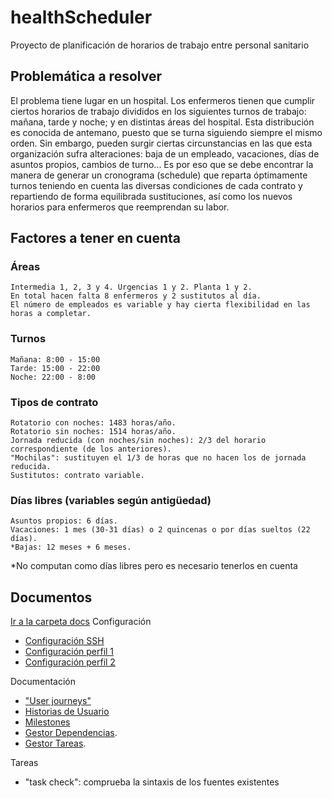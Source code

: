 # healthScheduler

Proyecto de planificación de horarios de trabajo entre personal sanitario

## Problemática a resolver

El problema tiene lugar en un hospital. Los enfermeros tienen que cumplir ciertos horarios de trabajo divididos en los siguientes turnos de trabajo: mañana, tarde y noche; y en distintas áreas del hospital. Esta distribución es conocida de antemano, puesto que se turna siguiendo siempre el mismo orden. Sin embargo, pueden surgir ciertas circunstancias en las que esta organización sufra alteraciones: baja de un empleado, vacaciones, días de asuntos propios, cambios de turno... Es por eso que se debe encontrar la manera de generar un cronograma (schedule) que reparta óptimamente turnos teniendo en cuenta las diversas condiciones de cada contrato y repartiendo de forma equilibrada sustituciones, así como los nuevos horarios para enfermeros que reemprendan su labor.

## Factores a tener en cuenta

### Áreas

    Intermedia 1, 2, 3 y 4. Urgencias 1 y 2. Planta 1 y 2.
    En total hacen falta 8 enfermeros y 2 sustitutos al día.
    El número de empleados es variable y hay cierta flexibilidad en las horas a completar.

### Turnos

    Mañana: 8:00 - 15:00
    Tarde: 15:00 - 22:00
    Noche: 22:00 - 8:00

### Tipos de contrato

    Rotatorio con noches: 1483 horas/año.
    Rotatorio sin noches: 1514 horas/año.
    Jornada reducida (con noches/sin noches): 2/3 del horario correspondiente (de los anteriores).
    "Mochilas": sustituyen el 1/3 de horas que no hacen los de jornada reducida.
    Sustitutos: contrato variable.

### Días libres (variables según antigüedad)

    Asuntos propios: 6 días.
    Vacaciones: 1 mes (30-31 días) o 2 quincenas o por días sueltos (22 días).
    *Bajas: 12 meses + 6 meses.

*No computan como días libres pero es necesario tenerlos en cuenta

## Documentos

[Ir a la carpeta docs](./docs/)
Configuración

- [Configuración SSH](.\docs\configuracion\claveSSH.png)
- [Configuración perfil 1](.\docs\configuracion\conf1.png)
- [Configuración perfil 2](.\docs\configuracion\conf2.png)

Documentación

- ["User journeys"](.\docs\documentacion\user_journeys.md)
- [Historias de Usuario](.\docs\documentacion\HU.md)
- [Milestones](.\docs\documentacion\milestones.md)
- [Gestor Dependencias](./docs/gestor_dependencias.md).
- [Gestor Tareas](./docs/gestor_tareas.md).
  
Tareas

- "task check": comprueba la sintaxis de los fuentes existentes
